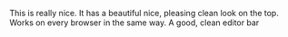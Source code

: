 This is really nice. It has a beautiful nice, pleasing clean look on the top. Works on every browser in the same way. A good, clean editor bar
